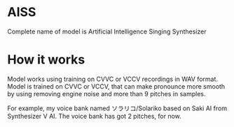# AISS
Complete name of model is
Artificial Intelligence Singing Synthesizer

# How it works
Model works using training
on CVVC or VCCV recordings in WAV format.
Model is trained on CVVC or VCCV,
that can make pronounce more smooth
by using removing engine noise and more
than 9 pitches in samples.

For example,
my voice bank named ソラリコ/Solariko
based on Saki AI from Synthesizer V AI.
The voice bank has got 2 pitches, for now.
